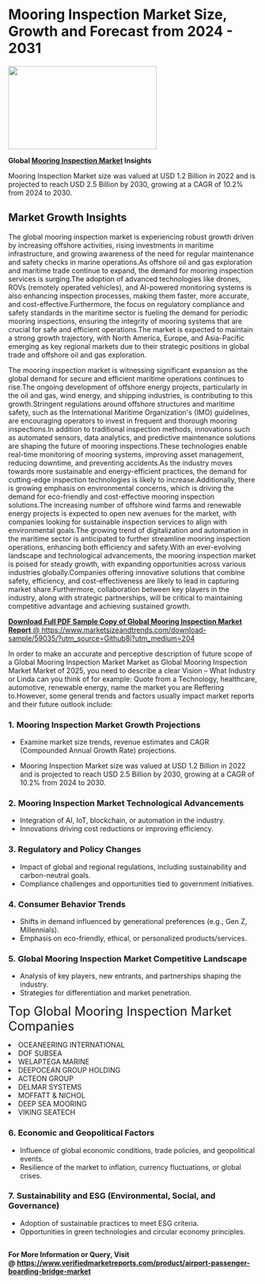 <H1>Mooring Inspection Market Size, Growth and Forecast from 2024 - 2031</H1><img class="aligncenter size-medium wp-image-584254" src="https://thirdeyenews.in/wp-content/uploads/2024/09/Global-Market-Research-300x168.jpeg" alt="" width="300" height="168" /><p><strong>Global&nbsp;<a href="https://www.marketsizeandtrends.com/download-sample/59035/?utm_source=Github8j?utm_medium=204">Mooring Inspection Market</a> Insights</strong></p><p>Mooring Inspection Market size was valued at USD 1.2 Billion in 2022 and is projected to reach USD 2.5 Billion by 2030, growing at a CAGR of 10.2% from 2024 to 2030.</p><p><h2>Market Growth Insights</h2> <p>The global mooring inspection market is experiencing robust growth driven by increasing offshore activities, rising investments in maritime infrastructure, and growing awareness of the need for regular maintenance and safety checks in marine operations.As offshore oil and gas exploration and maritime trade continue to expand, the demand for mooring inspection services is surging.The adoption of advanced technologies like drones, ROVs (remotely operated vehicles), and AI-powered monitoring systems is also enhancing inspection processes, making them faster, more accurate, and cost-effective.Furthermore, the focus on regulatory compliance and safety standards in the maritime sector is fueling the demand for periodic mooring inspections, ensuring the integrity of mooring systems that are crucial for safe and efficient operations.The market is expected to maintain a strong growth trajectory, with North America, Europe, and Asia-Pacific emerging as key regional markets due to their strategic positions in global trade and offshore oil and gas exploration.</p> <p><a href="sample-download-link"></a></p> <p>The mooring inspection market is witnessing significant expansion as the global demand for secure and efficient maritime operations continues to rise.The ongoing development of offshore energy projects, particularly in the oil and gas, wind energy, and shipping industries, is contributing to this growth.Stringent regulations around offshore structures and maritime safety, such as the International Maritime Organization's (IMO) guidelines, are encouraging operators to invest in frequent and thorough mooring inspections.In addition to traditional inspection methods, innovations such as automated sensors, data analytics, and predictive maintenance solutions are shaping the future of mooring inspections.These technologies enable real-time monitoring of mooring systems, improving asset management, reducing downtime, and preventing accidents.As the industry moves towards more sustainable and energy-efficient practices, the demand for cutting-edge inspection technologies is likely to increase.Additionally, there is growing emphasis on environmental concerns, which is driving the demand for eco-friendly and cost-effective mooring inspection solutions.The increasing number of offshore wind farms and renewable energy projects is expected to open new avenues for the market, with companies looking for sustainable inspection services to align with environmental goals.The growing trend of digitalization and automation in the maritime sector is anticipated to further streamline mooring inspection operations, enhancing both efficiency and safety.With an ever-evolving landscape and technological advancements, the mooring inspection market is poised for steady growth, with expanding opportunities across various industries globally.Companies offering innovative solutions that combine safety, efficiency, and cost-effectiveness are likely to lead in capturing market share.Furthermore, collaboration between key players in the industry, along with strategic partnerships, will be critical to maintaining competitive advantage and achieving sustained growth.<p><a href="more-info-link"></p><p><span class=""><strong>Download Full PDF Sample Copy of Global Mooring Inspection Market Report</strong> @ <a href="https://www.marketsizeandtrends.com/download-sample/59035/?utm_source=Github8j?utm_medium=204" target="_blank">https://www.marketsizeandtrends.com/download-sample/59035/?utm_source=Github8j?utm_medium=204</a></span></p><p>In order to make an accurate and perceptive description of future scope of a Global&nbsp;Mooring Inspection Market Market as Global&nbsp;Mooring Inspection Market Market of 2025, you need to describe a clear Vision &ndash; What Industry or Linda can you think of for example: Quote from a Technology, healthcare, automotive, renewable energy, name the market you are Reffering to.However, some general trends and factors usually impact market reports and their future outlook include:</p><h3>1.&nbsp;<strong>Mooring Inspection Market Growth Projections</strong></h3><ul><li>Examine market size trends, revenue estimates and CAGR (Compounded Annual Growth Rate) projections.</li><li><p>Mooring Inspection Market size was valued at USD 1.2 Billion in 2022 and is projected to reach USD 2.5 Billion by 2030, growing at a CAGR of 10.2% from 2024 to 2030.</p></li></ul><h3>2.&nbsp;<strong>Mooring Inspection Market Technological Advancements</strong></h3><ul><li>Integration of AI, IoT, blockchain, or automation in the industry.</li><li>Innovations driving cost reductions or improving efficiency.</li></ul><h3>3.&nbsp;<strong>Regulatory and Policy Changes</strong></h3><ul><li>Impact of global and regional regulations, including sustainability and carbon-neutral goals.</li><li>Compliance challenges and opportunities tied to government initiatives.</li></ul><h3>4.&nbsp;<strong>Consumer Behavior Trends</strong></h3><ul><li>Shifts in demand influenced by generational preferences (e.g., Gen Z, Millennials).</li><li>Emphasis on eco-friendly, ethical, or personalized products/services.</li></ul><h3>5.&nbsp;<strong>Global Mooring Inspection Market Competitive Landscape</strong></h3><ul><li>Analysis of key players, new entrants, and partnerships shaping the industry.</li><li>Strategies for differentiation and market penetration.</li></ul><p data-pm-slice="1 1 []"><span style="color: inherit; font-family: inherit; font-size: 25px;">Top Global Mooring Inspection Market Companies</span></p><div class="" data-test-id=""><p><li>OCEANEERING INTERNATIONAL</li><li> DOF SUBSEA</li><li> WELAPTEGA MARINE</li><li> DEEPOCEAN GROUP HOLDING</li><li> ACTEON GROUP</li><li> DELMAR SYSTEMS</li><li> MOFFATT & NICHOL</li><li> DEEP SEA MOORING</li><li> VIKING SEATECH</li></p></div><h3>6.&nbsp;<strong>Economic and Geopolitical Factors</strong></h3><ul><li>Influence of global economic conditions, trade policies, and geopolitical events.</li><li>Resilience of the market to inflation, currency fluctuations, or global crises.</li></ul><h3>7.&nbsp;<strong>Sustainability and ESG (Environmental, Social, and Governance)</strong></h3><ul><li>Adoption of sustainable practices to meet ESG criteria.</li><li>Opportunities in green technologies and circular economy principles.</li></ul><h2><strong style="font-size: 14px;">For More Information or Query, Visit @&nbsp;</strong><a style="background-color: #ffffff; font-size: 14px;" href="https://www.marketsizeandtrends.com/report/mooring-inspection-market/" target="_blank">https://www.verifiedmarketreports.com/product/airport-passenger-boarding-bridge-market</a></h2>